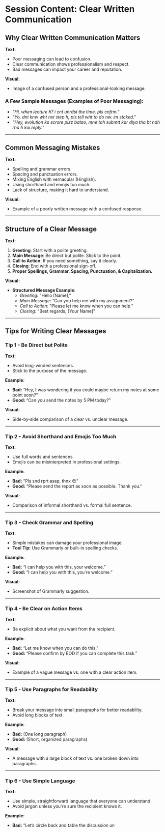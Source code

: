 # **Session Content: Clear Written Communication**  

## **Why Clear Written Communication Matters**  
**Text:**  
- Poor messaging can lead to confusion.  
- Clear communication shows professionalism and respect.  
- Bad messages can impact your career and reputation.  

**Visual:**  
- Image of a confused person and a professional-looking message.  

### **A Few Sample Messages (Examples of Poor Messaging):**  
- *"Hi, when lecture h? i cnt unrdst the time. pls cnfrm."*  
- *"Yo, dnt knw wht nxt step h, pls tell wht to do nw. im stcked."*  
- *"Hey, evolution ka scrore plzz batao, mne toh submtt kar diya tha bt ndh rha h koi reply."*  

---

## **Common Messaging Mistakes**  
**Text:**  
- Spelling and grammar errors.  
- Spacing and punctuation errors.  
- Mixing English with vernacular (Hinglish).  
- Using shorthand and emojis too much.  
- Lack of structure, making it hard to understand.  

**Visual:**  
- Example of a poorly written message with a confused response.  

---

## **Structure of a Clear Message**  
**Text:**  
1. **Greeting**: Start with a polite greeting.  
2. **Main Message**: Be direct but polite. Stick to the point.  
3. **Call to Action**: If you need something, say it clearly.  
4. **Closing**: End with a professional sign-off.  
5. **Proper Spellings, Grammar, Spacing, Punctuation, & Capitalization.**  

**Visual:**  
- **Structured Message Example:**  
  - *Greeting:* "Hello [Name],"  
  - *Main Message:* "Can you help me with my assignment?"  
  - *Call to Action:* "Please let me know when you can help."  
  - *Closing:* "Best regards, [Your Name]"  

---

## **Tips for Writing Clear Messages**  

### **Tip 1 - Be Direct but Polite**  
**Text:**  
- Avoid long-winded sentences.  
- Stick to the purpose of the message.  

**Example:**  
- **Bad:** “Hey, I was wondering if you could maybe return my notes at some point soon?”  
- **Good:** “Can you send the notes by 5 PM today?”  

**Visual:**  
- Side-by-side comparison of a clear vs. unclear message.  

---

### **Tip 2 - Avoid Shorthand and Emojis Too Much**  
**Text:**  
- Use full words and sentences.  
- Emojis can be misinterpreted in professional settings.  

**Example:**  
- **Bad:** "Pls snd rprt asap, thnx 😊"  
- **Good:** "Please send the report as soon as possible. Thank you."  

**Visual:**  
- Comparison of informal shorthand vs. formal full sentence.  

---

### **Tip 3 - Check Grammar and Spelling**  
**Text:**  
- Simple mistakes can damage your professional image.  
- **Tool Tip:** Use Grammarly or built-in spelling checks.  

**Example:**  
- **Bad:** “I can help you with this, your welcome.”  
- **Good:** “I can help you with this, you're welcome.”  

**Visual:**  
- Screenshot of Grammarly suggestion.  

---

### **Tip 4 - Be Clear on Action Items**  
**Text:**  
- Be explicit about what you want from the recipient.  

**Example:**  
- **Bad:** “Let me know when you can do this.”  
- **Good:** “Please confirm by EOD if you can complete this task.”  

**Visual:**  
- Example of a vague message vs. one with a clear action item.  

---

### **Tip 5 - Use Paragraphs for Readability**  
**Text:**  
- Break your message into small paragraphs for better readability.  
- Avoid long blocks of text.  

**Example:**  
- **Bad:** (One long paragraph)  
- **Good:** (Short, organized paragraphs)  

**Visual:**  
- A message with a large block of text vs. one broken down into paragraphs.  

---

### **Tip 6 - Use Simple Language**  
**Text:**  
- Use simple, straightforward language that everyone can understand.  
- Avoid jargon unless you're sure the recipient knows it.  

**Example:**  
- **Bad:** “Let’s circle back and table the discussion un
